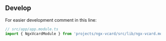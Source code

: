 ## Develop

For easier development comment in this line: 
```ts
// src/app/app.module.ts
import { NgxVcardModule } from 'projects/ngx-vcard/src/lib/ngx-vcard.module';
```
